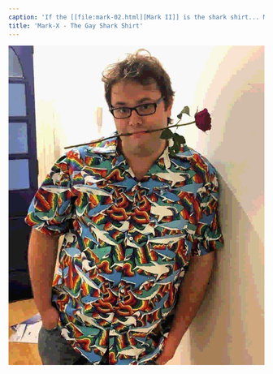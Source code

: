 ```yaml
---
caption: 'If the [[file:mark-02.html][Mark II]] is the shark shirt... Made because the fabric is ridiculous (and I /like/ ridiculous) and it was pride week.'
title: 'Mark-X - The Gay Shark Shirt'
---
```


![](imgs/mark-10.s.jpeg)
